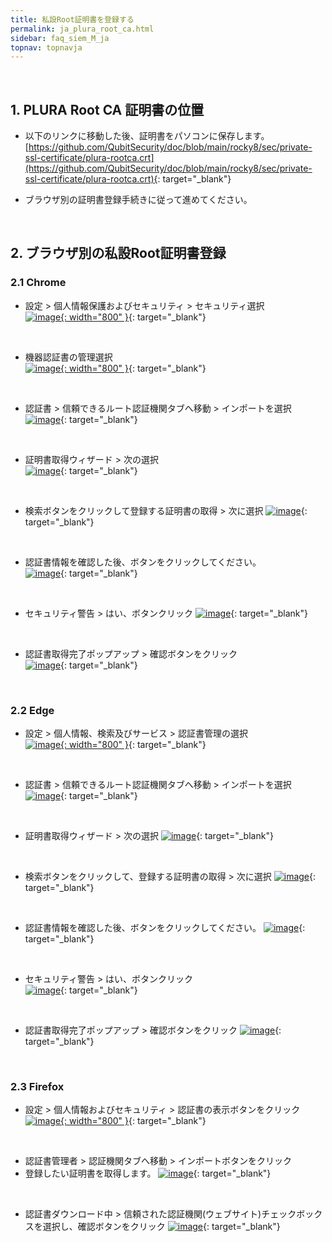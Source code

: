 ```yaml
---
title: 私設Root証明書を登録する
permalink: ja_plura_root_ca.html
sidebar: faq_siem_M_ja
topnav: topnavja
---
```


<br />

## 1. PLURA Root CA 証明書の位置

- 以下のリンクに移動した後、証明書をパソコンに保存します。
[https://github.com/QubitSecurity/doc/blob/main/rocky8/sec/private-ssl-certificate/plura-rootca.crt](https://github.com/QubitSecurity/doc/blob/main/rocky8/sec/private-ssl-certificate/plura-rootca.crt){: target="_blank"}

- ブラウザ別の証明書登録手続きに従って進めてください。

<br />

## 2. ブラウザ別の私設Root証明書登録

### 2.1 Chrome

- 設定 > 個人情報保護およびセキュリティ > セキュリティ選択   
[![image](/docs/images/Faq/siem/on-premise/plura_root_ca/01.png){: width="800" }](/docs/images/Faq/siem/on-premise/plura_root_ca/01.png){: target="_blank"}

<br />

- 機器認証書の管理選択   
[![image](/docs/images/Faq/siem/on-premise/plura_root_ca/02.png){: width="800" }](/docs/images/Faq/siem/on-premise/plura_root_ca/02.png){: target="_blank"}

<br />

- 認証書 > 信頼できるルート認証機関タブへ移動 > インポートを選択
[![image](/docs/images/Faq/siem/on-premise/plura_root_ca/04.png)](/docs/images/Faq/siem/on-premise/plura_root_ca/04.png){: target="_blank"}

<br />

- 証明書取得ウィザード > 次の選択   
[![image](/docs/images/Faq/siem/on-premise/plura_root_ca/05.png)](/docs/images/Faq/siem/on-premise/plura_root_ca/05.png){: target="_blank"}

<br />

- 検索ボタンをクリックして登録する証明書の取得 > 次に選択 
[![image](/docs/images/Faq/siem/on-premise/plura_root_ca/07.png)](/docs/images/Faq/siem/on-premise/plura_root_ca/07.png){: target="_blank"}

<br />

- 認証書情報を確認した後、ボタンをクリックしてください。  
[![image](/docs/images/Faq/siem/on-premise/plura_root_ca/09.png)](/docs/images/Faq/siem/on-premise/plura_root_ca/09.png){: target="_blank"}

<br />

- セキュリティ警告 > はい、ボタンクリック
[![image](/docs/images/Faq/siem/on-premise/plura_root_ca/10.png)](/docs/images/Faq/siem/on-premise/plura_root_ca/10.png){: target="_blank"}

<br />

- 認証書取得完了ポップアップ > 確認ボタンをクリック  
[![image](/docs/images/Faq/siem/on-premise/plura_root_ca/11.png)](/docs/images/Faq/siem/on-premise/plura_root_ca/11.png){: target="_blank"}

<br />

### 2.2 Edge

- 設定 > 個人情報、検索及びサービス > 認証書管理の選択   
[![image](/docs/images/Faq/siem/on-premise/plura_root_ca/03.png){: width="800" }](/docs/images/Faq/siem/on-premise/plura_root_ca/03.png){: target="_blank"}

<br />

- 認証書 > 信頼できるルート認証機関タブへ移動 > インポートを選択  
[![image](/docs/images/Faq/siem/on-premise/plura_root_ca/04.png)](/docs/images/Faq/siem/on-premise/plura_root_ca/04.png){: target="_blank"}

<br />

- 証明書取得ウィザード > 次の選択 
[![image](/docs/images/Faq/siem/on-premise/plura_root_ca/05.png)](/docs/images/Faq/siem/on-premise/plura_root_ca/05.png){: target="_blank"}

<br />

- 検索ボタンをクリックして、登録する証明書の取得 > 次に選択
[![image](/docs/images/Faq/siem/on-premise/plura_root_ca/07.png)](/docs/images/Faq/siem/on-premise/plura_root_ca/07.png){: target="_blank"}

<br />

- 認証書情報を確認した後、ボタンをクリックしてください。
[![image](/docs/images/Faq/siem/on-premise/plura_root_ca/09.png)](/docs/images/Faq/siem/on-premise/plura_root_ca/09.png){: target="_blank"}

<br />

- セキュリティ警告 > はい、ボタンクリック  
[![image](/docs/images/Faq/siem/on-premise/plura_root_ca/10.png)](/docs/images/Faq/siem/on-premise/plura_root_ca/10.png){: target="_blank"}

<br />

- 認証書取得完了ポップアップ > 確認ボタンをクリック
[![image](/docs/images/Faq/siem/on-premise/plura_root_ca/11.png)](/docs/images/Faq/siem/on-premise/plura_root_ca/11.png){: target="_blank"}

<br />

### 2.3 Firefox

- 設定 > 個人情報およびセキュリティ > 認証書の表示ボタンをクリック  
[![image](/docs/images/Faq/siem/on-premise/plura_root_ca/12.png){: width="800" }](/docs/images/Faq/siem/on-premise/plura_root_ca/12.png){: target="_blank"}

<br />

- 認証書管理者 > 認証機関タブへ移動 > インポートボタンをクリック
- 登録したい証明書を取得します。
[![image](/docs/images/Faq/siem/on-premise/plura_root_ca/13.png)](/docs/images/Faq/siem/on-premise/plura_root_ca/13.png){: target="_blank"}

<br />

- 認証書ダウンロード中 > 信頼された認証機関(ウェブサイト)チェックボックスを選択し、確認ボタンをクリック 
[![image](/docs/images/Faq/siem/on-premise/plura_root_ca/14.png)](/docs/images/Faq/siem/on-premise/plura_root_ca/14.png){: target="_blank"}

<br />

<!-- ### 2.4 Safari -->

<!-- - Safari 追加 予定 -->
